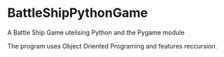 # BattleShipPythonGame
A Battle Ship Game utelising Python and the Pygame module

The program uses Object Oriented Programing and features reccursion.
